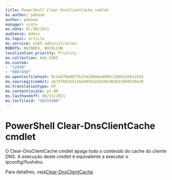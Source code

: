 ```yaml
---
title: PowerShell Clear-DnsClientCache cmdlet
ms.author: pebaum
author: pebaum
manager: scotv
ms.date: 07/30/2021
audience: Admin
ms.topic: article
ms.service: o365-administration
ROBOTS: NOINDEX, NOFOLLOW
localization_priority: Priority
ms.collection: Adm_O365
ms.custom:
- "12458"
- "9007450"
ms.openlocfilehash: 0c4a970a0077b3342b6bbe4895c2b062dd9a193d
ms.sourcegitcommit: ab75f66355116e995b3cb5505465b31989339e28
ms.translationtype: HT
ms.contentlocale: pt-BR
ms.lasthandoff: 08/13/2021
ms.locfileid: "58315500"
---
```

# <a name="powershell-clear-dnsclientcache-cmdlet"></a>PowerShell Clear-DnsClientCache cmdlet

O Clear-DnsClientCache cmdlet apaga todo o conteúdo do cache do cliente DNS. A execução deste cmdlet é equivalente a executar o ipconfig/flushdns.

Para detalhes, veja[Clear-DnsClientCache](https://docs.microsoft.com/powershell/module/dnsclient/clear-dnsclientcache?view=windowsserver2019-ps).